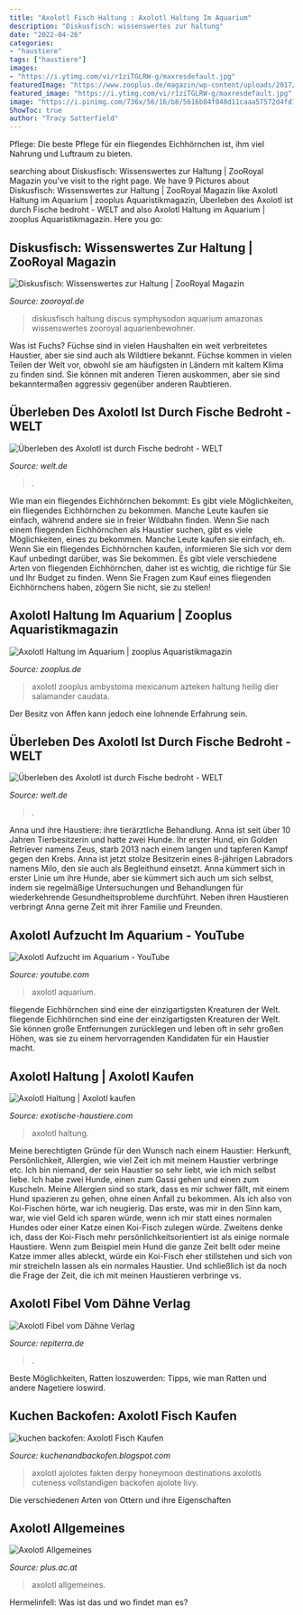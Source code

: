 ```yaml
---
title: "Axolotl Fisch Haltung : Axolotl Haltung Im Aquarium"
description: "Diskusfisch: wissenswertes zur haltung"
date: "2022-04-26"
categories:
- "haustiere"
tags: ["haustiere"]
images:
- "https://i.ytimg.com/vi/r1ziTGLRW-g/maxresdefault.jpg"
featuredImage: "https://www.zooplus.de/magazin/wp-content/uploads/2017/06/axolotl.jpg"
featured_image: "https://i.ytimg.com/vi/r1ziTGLRW-g/maxresdefault.jpg"
image: "https://i.pinimg.com/736x/56/16/b8/5616b84f048d11caaa57572d4fd728b7.jpg"
ShowToc: true
author: "Tracy Satterfield"
---
```



Pflege: Die beste Pflege für ein fliegendes Eichhörnchen ist, ihm viel Nahrung und Luftraum zu bieten.

	

		
searching about Diskusfisch: Wissenswertes zur Haltung | ZooRoyal Magazin you've visit to the right page. We have 9 Pictures about Diskusfisch: Wissenswertes zur Haltung | ZooRoyal Magazin like Axolotl Haltung im Aquarium | zooplus Aquaristikmagazin, Überleben des Axolotl ist durch Fische bedroht - WELT and also Axolotl Haltung im Aquarium | zooplus Aquaristikmagazin. Here you go:
		
    
## Diskusfisch: Wissenswertes Zur Haltung | ZooRoyal Magazin

<img loading=lazy src="https://www.zooroyal.de/magazin/wp-content/uploads/2015/04/diskusfisch-760x560.jpg" onerror="this.onerror=null;this.src='https://tse3.mm.bing.net/th?id=OIP.Jc8gGE-4cI52nSuN_-HrFQHaFd&amp;pid=15.1';" alt="Diskusfisch: Wissenswertes zur Haltung | ZooRoyal Magazin">

_Source: zooroyal.de_

>diskusfisch haltung discus symphysodon aquarium amazonas wissenswertes zooroyal aquarienbewohner. 

	

Was ist Fuchs?
Füchse sind in vielen Haushalten ein weit verbreitetes Haustier, aber sie sind auch als Wildtiere bekannt. Füchse kommen in vielen Teilen der Welt vor, obwohl sie am häufigsten in Ländern mit kaltem Klima zu finden sind. Sie können mit anderen Tieren auskommen, aber sie sind bekanntermaßen aggressiv gegenüber anderen Raubtieren.

    
## Überleben Des Axolotl Ist Durch Fische Bedroht - WELT

<img loading=lazy src="https://www.welt.de/img/wissenschaft/umwelt/mobile132259361/5651356257-ci16x9-w1200/MEXICAN-AXOLOTL.jpg" onerror="this.onerror=null;this.src='https://tse1.mm.bing.net/th?id=OIP.vLtkIdixP5HSea06lLwJ4wHaEK&amp;pid=15.1';" alt="Überleben des Axolotl ist durch Fische bedroht - WELT">

_Source: welt.de_

>. 

	

Wie man ein fliegendes Eichhörnchen bekommt: Es gibt viele Möglichkeiten, ein fliegendes Eichhörnchen zu bekommen. Manche Leute kaufen sie einfach, während andere sie in freier Wildbahn finden.
Wenn Sie nach einem fliegenden Eichhörnchen als Haustier suchen, gibt es viele Möglichkeiten, eines zu bekommen. Manche Leute kaufen sie einfach, eh. Wenn Sie ein fliegendes Eichhörnchen kaufen, informieren Sie sich vor dem Kauf unbedingt darüber, was Sie bekommen. Es gibt viele verschiedene Arten von fliegenden Eichhörnchen, daher ist es wichtig, die richtige für Sie und Ihr Budget zu finden. Wenn Sie Fragen zum Kauf eines fliegenden Eichhörnchens haben, zögern Sie nicht, sie zu stellen!

    
## Axolotl Haltung Im Aquarium | Zooplus Aquaristikmagazin

<img loading=lazy src="https://www.zooplus.de/magazin/wp-content/uploads/2017/06/axolotl.jpg" onerror="this.onerror=null;this.src='https://tse1.mm.bing.net/th?id=OIP.mrI7H_ix6Tz-HdTRiBhw4wHaE7&amp;pid=15.1';" alt="Axolotl Haltung im Aquarium | zooplus Aquaristikmagazin">

_Source: zooplus.de_

>axolotl zooplus ambystoma mexicanum azteken haltung heilig dier salamander caudata. 

	

Der Besitz von Affen kann jedoch eine lohnende Erfahrung sein.

    
## Überleben Des Axolotl Ist Durch Fische Bedroht - WELT

<img loading=lazy src="https://www.welt.de/img/videos/mobile122132057/7097938687-coriginal-w1200/ZOOMIN-7B0B8622-B7F8-B29B-2B691628489BDA43-500k-still.jpg" onerror="this.onerror=null;this.src='https://tse4.mm.bing.net/th?id=OIP.RE1VdjN_OQDh5rrXtPShSAHaEK&amp;pid=15.1';" alt="Überleben des Axolotl ist durch Fische bedroht - WELT">

_Source: welt.de_

>. 

	

Anna und ihre Haustiere: ihre tierärztliche Behandlung.
Anna ist seit über 10 Jahren Tierbesitzerin und hatte zwei Hunde. Ihr erster Hund, ein Golden Retriever namens Zeus, starb 2013 nach einem langen und tapferen Kampf gegen den Krebs. Anna ist jetzt stolze Besitzerin eines 8-jährigen Labradors namens Milo, den sie auch als Begleithund einsetzt. Anna kümmert sich in erster Linie um ihre Hunde, aber sie kümmert sich auch um sich selbst, indem sie regelmäßige Untersuchungen und Behandlungen für wiederkehrende Gesundheitsprobleme durchführt. Neben ihren Haustieren verbringt Anna gerne Zeit mit ihrer Familie und Freunden.

    
## Axolotl Aufzucht Im Aquarium - YouTube

<img loading=lazy src="https://i.ytimg.com/vi/r1ziTGLRW-g/maxresdefault.jpg" onerror="this.onerror=null;this.src='https://tse1.mm.bing.net/th?id=OIP.qKhsRielpdtvl_PrAgVYxwHaEK&amp;pid=15.1';" alt="Axolotl Aufzucht im Aquarium - YouTube">

_Source: youtube.com_

>axolotl aquarium. 

	

fliegende Eichhörnchen sind eine der einzigartigsten Kreaturen der Welt.
fliegende Eichhörnchen sind eine der einzigartigsten Kreaturen der Welt. Sie können große Entfernungen zurücklegen und leben oft in sehr großen Höhen, was sie zu einem hervorragenden Kandidaten für ein Haustier macht.

    
## Axolotl Haltung | Axolotl Kaufen

<img loading=lazy src="https://exotische-haustiere.com/wp-content/uploads/2018/08/Axolotl-Haltung-e1540230784536.jpg" onerror="this.onerror=null;this.src='https://tse1.mm.bing.net/th?id=OIP.HhtBppxK1cde1JoyQBmqKwHaFj&amp;pid=15.1';" alt="Axolotl Haltung | Axolotl kaufen">

_Source: exotische-haustiere.com_

>axolotl haltung. 

	

Meine berechtigten Gründe für den Wunsch nach einem Haustier: Herkunft, Persönlichkeit, Allergien, wie viel Zeit ich mit meinem Haustier verbringe etc.
Ich bin niemand, der sein Haustier so sehr liebt, wie ich mich selbst liebe. Ich habe zwei Hunde, einen zum Gassi gehen und einen zum Kuscheln. Meine Allergien sind so stark, dass es mir schwer fällt, mit einem Hund spazieren zu gehen, ohne einen Anfall zu bekommen. Als ich also von Koi-Fischen hörte, war ich neugierig.
Das erste, was mir in den Sinn kam, war, wie viel Geld ich sparen würde, wenn ich mir statt eines normalen Hundes oder einer Katze einen Koi-Fisch zulegen würde. Zweitens denke ich, dass der Koi-Fisch mehr persönlichkeitsorientiert ist als einige normale Haustiere. Wenn zum Beispiel mein Hund die ganze Zeit bellt oder meine Katze immer alles ableckt, würde ein Koi-Fisch eher stillstehen und sich von mir streicheln lassen als ein normales Haustier. Und schließlich ist da noch die Frage der Zeit, die ich mit meinen Haustieren verbringe vs.

    
## Axolotl Fibel Vom Dähne Verlag

<img loading=lazy src="http://repiterra.de/wp-content/gallery/axolotl/Axolotl_1_mod.jpg" onerror="this.onerror=null;this.src='https://tse2.mm.bing.net/th?id=OIP.71DmYgvr4CEpi1OC-5lRdQAAAA&amp;pid=15.1';" alt="Axolotl Fibel vom Dähne Verlag">

_Source: repiterra.de_

>. 

	

Beste Möglichkeiten, Ratten loszuwerden: Tipps, wie man Ratten und andere Nagetiere loswird.

    
## Kuchen Backofen: Axolotl Fisch Kaufen

<img loading=lazy src="https://i.pinimg.com/736x/56/16/b8/5616b84f048d11caaa57572d4fd728b7.jpg" onerror="this.onerror=null;this.src='https://tse2.mm.bing.net/th?id=OIP.ydSbmMAUwaCNIADH7MwfwwHaJQ&amp;pid=15.1';" alt="kuchen backofen: Axolotl Fisch Kaufen">

_Source: kuchenandbackofen.blogspot.com_

>axolotl ajolotes fakten derpy honeymoon destinations axolotls cuteness vollstandigen backofen ajolote livy. 

	

Die verschiedenen Arten von Ottern und ihre Eigenschaften

    
## Axolotl Allgemeines

<img loading=lazy src="https://www.plus.ac.at/wp-content/uploads/2021/02/RTEmagicC_axolotl2.jpg.jpg" onerror="this.onerror=null;this.src='https://tse1.mm.bing.net/th?id=OIP.JuCTC8dg1163_jAV0D6s5AHaDM&amp;pid=15.1';" alt="Axolotl Allgemeines">

_Source: plus.ac.at_

>axolotl allgemeines. 

	

Hermelinfell: Was ist das und wo findet man es?

